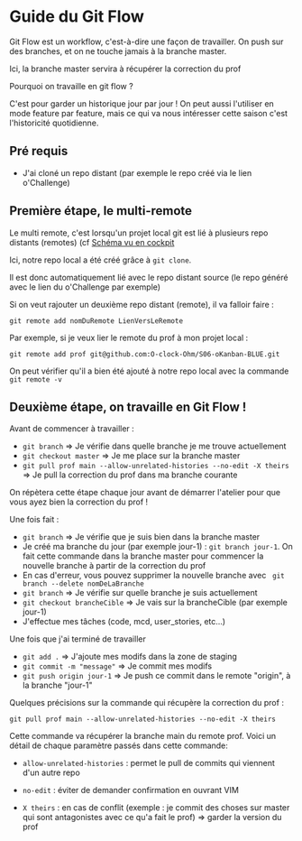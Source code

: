 # Guide du Git Flow

Git Flow est un workflow, c'est-à-dire une façon de travailler. On push sur des branches, et on ne touche jamais à la branche master. 

Ici, la branche master servira à récupérer la correction du prof

Pourquoi on travaille en git flow ?

C'est pour garder un historique jour par jour !
On peut aussi l'utiliser en mode feature par feature, mais ce qui va nous intéresser cette saison c'est l'historicité quotidienne.


## Pré requis 

- J'ai cloné un repo distant (par exemple le repo créé via le lien o'Challenge)


## Première étape, le multi-remote

Le multi remote, c'est lorsqu'un projet local git est lié à plusieurs repo distants (remotes) (cf [Schéma vu en cockpit](./)

Ici, notre repo local a été créé grâce à `git clone`.

Il est donc automatiquement lié avec le repo distant source (le repo généré avec le lien du o'Challenge par exemple)

Si on veut rajouter un deuxième repo distant (remote), il va falloir faire :

`git remote add nomDuRemote LienVersLeRemote`

Par exemple, si je veux lier le remote du prof à mon projet local :

`git remote add prof git@github.com:O-clock-Ohm/S06-oKanban-BLUE.git`

On peut vérifier qu'il a bien été ajouté à notre repo local avec la commande `git remote -v`


## Deuxième étape, on travaille en Git Flow !

Avant de commencer à travailler :

- `git branch` => Je vérifie dans quelle branche je me trouve actuellement
- `git checkout master` => Je me place sur la branche master
- `git pull prof main --allow-unrelated-histories --no-edit -X theirs` => Je pull la correction du prof dans ma branche courante

On répètera cette étape chaque jour avant de démarrer l'atelier pour que vous ayez bien la correction du prof !

Une fois fait :
- `git branch` => Je vérifie que je suis bien dans la branche master 
- Je créé ma branche du jour (par exemple jour-1) : `git branch jour-1`. On fait cette commande dans la branche master pour commencer la nouvelle branche à partir de la correction du prof
- En cas d'erreur, vous pouvez supprimer la nouvelle branche avec ` git branch --delete nomDeLaBranche`
- `git branch` => Je vérifie sur quelle branche je suis actuellement
- `git checkout brancheCible` => Je vais sur la brancheCible (par exemple jour-1)
- J'effectue mes tâches (code, mcd, user_stories, etc...)

Une fois que j'ai terminé de travailler

- `git add .` => J'ajoute mes modifs dans la zone de staging
- `git commit -m "message"` => Je commit mes modifs
- `git push origin jour-1` => Je push ce commit dans le remote "origin", à la branche "jour-1"




Quelques précisions sur la commande qui récupère la correction du prof :

`git pull prof main --allow-unrelated-histories --no-edit -X theirs` 

Cette commande va récupérer la branche main du remote prof.
Voici un détail de chaque paramètre passés dans cette commande:

- `allow-unrelated-histories` : permet le pull de commits qui viennent d'un autre repo

- `no-edit` : éviter de demander confirmation en ouvrant VIM

- `X theirs` : en cas de conflit (exemple : je commit des choses sur master qui sont antagonistes avec ce qu'a fait le prof) => garder la version du prof







